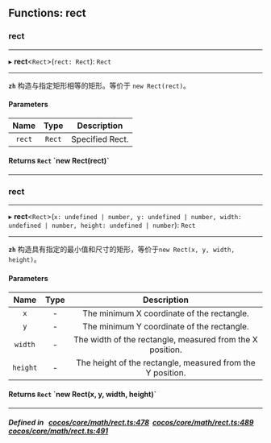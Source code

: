 ## Functions: rect

### rect


___
▸ **rect**<`Rect`\>(`rect: Rect`): `Rect`
___


**`zh`** 构造与指定矩形相等的矩形。等价于 `new Rect(rect)`。



#### Parameters

| Name | Type | Description |
| :------: | :------: | :------: |
| `rect` | `Rect` | Specified Rect.  |

#### Returns `Rect` &#x60;new Rect(rect)&#x60;

___

### rect


___
▸ **rect**<`Rect`\>(`x: undefined | number, y: undefined | number, width: undefined | number, height: undefined | number`): `Rect`
___


**`zh`** 构造具有指定的最小值和尺寸的矩形，等价于`new Rect(x, y, width, height)`。



#### Parameters

| Name | Type | Description |
| :------: | :------: | :------: |
| `x` | - | The minimum X coordinate of the rectangle.  |
| `y` | - | The minimum Y coordinate of the rectangle.  |
| `width` | - | The width of the rectangle, measured from the X position.  |
| `height` | - | The height of the rectangle, measured from the Y position.  |

#### Returns `Rect` &#x60;new Rect(x, y, width, height)&#x60;

___


##### Defined in &nbsp;   [cocos/core/math/rect.ts:478](https://github.com/cocos-creator/engine/blob/c7bf6b8a9/cocos/core/math/rect.ts#L478)&nbsp;   [cocos/core/math/rect.ts:489](https://github.com/cocos-creator/engine/blob/c7bf6b8a9/cocos/core/math/rect.ts#L489)&nbsp;   [cocos/core/math/rect.ts:491](https://github.com/cocos-creator/engine/blob/c7bf6b8a9/cocos/core/math/rect.ts#L491)&nbsp;
